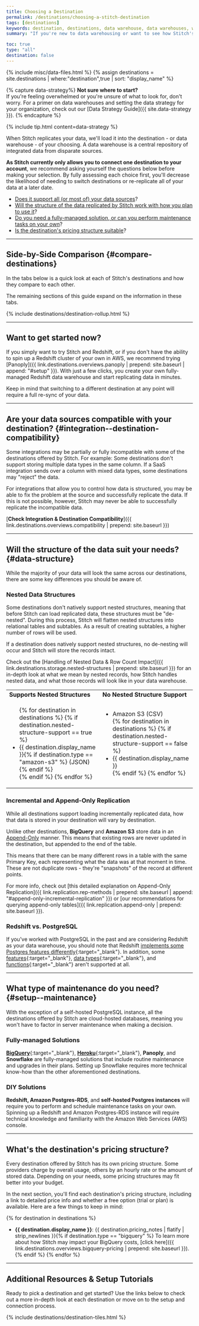```yaml
---
title: Choosing a Destination
permalink: /destinations/choosing-a-stitch-destination
tags: [destinations]
keywords: destination, destinations, data warehouse, data warehouses, warehouse, stitch etl, etl, compare destinations, choose destination, select destination
summary: "If you're new to data warehousing or want to see how Stitch's destination offerings compare to each other, look no further. This guide will help you choose the best Stitch destination for your data warehousing needs."

toc: true
type: "all"
destination: false
---
```

{% include misc/data-files.html %}
{% assign destinations = site.destinations | where:"destination",true | sort: "display_name" %}

{% capture data-strategy%}
**Not sure where to start?**<br>
If you're feeling overwhelmed or you're unsure of what to look for, don't worry. For a primer on data warehouses and setting the data strategy for your organization, check out our [Data Strategy Guide]({{ site.data-strategy }}).
{% endcapture %}

{% include tip.html content=data-strategy %}

When Stitch replicates your data, we'll load it into the destination - or data warehouse - of your choosing. A data warehouse is a central repository of integrated data from disparate sources.

**As Stitch currently only allows you to connect one destination to your account**, we recommend asking yourself the questions below before making your selection. By fully assessing each choice first, you'll decrease the likelihood of needing to switch destinations or re-replicate all of your data at a later date.

 - [Does it support all (or most of) your data sources](#integration--destination-compatibility)?
 - [Will the structure of the data replicated by Stitch work with how you plan to use it](#data-structure)?
 - [Do you need a fully-managed solution, or can you perform maintenance tasks on your own](#setup--maintenance)?
 - [Is the destination's pricing structure suitable](#pricing)?

---

## Side-by-Side Comparison {#compare-destinations}

In the tabs below is a quick look at each of Stitch's destinations and how they compare to each other.

The remaining sections of this guide expand on the information in these tabs.

{% include destinations/destination-rollup.html %}

---

## Want to get started now?

If you simply want to try Stitch and Redshift, or if you don't have the ability to spin up a Redshift cluster of your own in AWS, we recommend trying [Panoply]({{ link.destinations.overviews.panoply | prepend: site.baseurl | append: "#setup" }}). With just a few clicks, you create your own fully-managed Redshift data warehouse and start replicating data in minutes.

Keep in mind that switching to a different destination at any point will require a full re-sync of your data.

---

## Are your data sources compatible with your destination? {#integration--destination-compatibility}

Some integrations may be partially or fully incompatible with some of the destinations offered by Stitch. For example: Some destinations don't support storing multiple data types in the same column. If a SaaS integration sends over a column with mixed data types, some destinations may "reject" the data.

For integrations that allow you to control how data is structured, you may be able to fix the problem at the source and successfully replicate the data. If this is not possible, however, Stitch may never be able to successfully replicate the incompatible data.

[**Check Integration & Destination Compatibility**]({{ link.destinations.overviews.compatibility | prepend: site.baseurl }})

---

## Will the structure of the data suit your needs? {#data-structure}

While the majority of your data will look the same across our destinations, there are some key differences you should be aware of.

### Nested Data Structures

Some destinations don't natively support nested structures, meaning that before Stitch can load replicated data, these structures must be "de-nested". During this process, Stitch will flatten nested structures into relational tables and subtables. As a result of creating subtables, a higher number of rows will be used.

If a destination does natively support nested structures, no de-nesting will occur and Stitch will store the records intact.

Check out the [Handling of Nested Data & Row Count Impact]({{ link.destinations.storage.nested-structures | prepend: site.baseurl }}) for an in-depth look at what we mean by nested records, how Stitch handles nested data, and what those records will look like in your data warehouse.

<table width="100%">
    <tr>
        <td>
            <strong>
                Supports Nested Structures
            </strong>
        </td>
        <td>
            <strong>
                No Nested Structure Support
            </strong>
        </td>
    </tr>
    <tr>
        <td>
            <ul>
                {% for destination in destinations %}
                    {% if destination.nested-structure-support == true %}
                        <li>{{ destination.display_name }}{% if destination.type == "amazon-s3" %} (JSON){% endif %}</li>
                    {% endif %}
                {% endfor %}
            </ul>
        </td>
        <td>
            <ul>
                    <li>Amazon S3 (CSV)</li>
                {% for destination in destinations %}
                    {% if destination.nested-structure-support == false %}
                        <li>{{ destination.display_name }}</li>
                    {% endif %}
                {% endfor %}
            </ul>
        </td>
    </tr>
</table>


### Incremental and Append-Only Replication

While all destinations support loading incrementally replicated data, how that data is stored in your destination will vary by destination.

Unlike other destinations, **BigQuery** and **Amazon S3** store data in an <a href="#" data-toggle="tooltip" data-original-title="{{site.data.tooltips.append-only-rep}}">Append-Only</a> manner. This means that existing rows are never updated in the destination, but appended to the end of the table.

This means that there can be many different rows in a table with the same Primary Key, each representing what the data was at that moment in time. These are not duplicate rows - they're "snapshots" of the record at different points.

For more info, check out [this detailed explanation on Append-Only Replication]({{ link.replication.rep-methods | prepend: site.baseurl | append: "#append-only-incremental-replication" }}) or [our recommendations for querying append-only tables]({{ link.replication.append-only | prepend: site.baseurl }}).

### Redshift vs. PostgreSQL

If you've worked with PostgreSQL in the past and are considering Redshift as your data warehouse, you should note that Redshift [implements some Postgres features differently](http://docs.aws.amazon.com/redshift/latest/dg/c_redshift-sql-implementated-differently.html){:target="_blank"}. In addition, some [features](http://docs.aws.amazon.com/redshift/latest/dg/c_unsupported-postgresql-features.html){:target="_blank"}, [data types](http://docs.aws.amazon.com/redshift/latest/dg/c_unsupported-postgresql-datatypes.html){:target="_blank"}, and [functions](http://docs.aws.amazon.com/redshift/latest/dg/c_unsupported-postgresql-functions.html){:target="_blank"} aren't supported at all.

---

## What type of maintenance do you need? {#setup--maintenance}

With the exception of a self-hosted PostgreSQL instance, all the destinations offered by Stitch are cloud-hosted databases, meaning you won't have to factor in server maintenance when making a decision.

### Fully-managed Solutions

[**BigQuery**](https://cloud.google.com/solutions/bigquery-data-warehouse#maintenance){:target="_blank"}, [**Heroku**](https://devcenter.heroku.com/articles/platform-updates-maintenance-and-notifications){:target="_blank"}, **Panoply**, and **Snowflake** are fully-managed solutions that include routine maintenance and upgrades in their plans. Setting up Snowflake requires more technical know-how than the other aforementioned destinations.

### DIY Solutions

**Redshift, Amazon Postgres-RDS**, and **self-hosted Postgres instances** will require you to perform and schedule maintenance tasks on your own. Spinning up a Redshift and Amazon Postgres-RDS instance will require technical knowledge and familiarity with the Amazon Web Services (AWS) console.

---

## What's the destination's pricing structure?

Every destination offered by Stitch has its own pricing structure. Some providers charge by overall usage, others by an hourly rate or the amount of stored data. Depending on your needs, some pricing structures may fit better into your budget.

In the next section, you'll find each destination's pricing structure, including a link to detailed price info and whether a free option (trial or plan) is available. Here are a few things to keep in mind:

{% for destination in destinations %}
- **{{ destination.display_name }}**: {{ destination.pricing_notes | flatify | strip_newlines }}{% if destination.type == "bigquery" %} To learn more about how Stitch may impact your BigQuery costs, [click here]({{ link.destinations.overviews.bigquery-pricing | prepend: site.baseurl }}).{% endif %}
{% endfor %}


---

## Additional Resources & Setup Tutorials

Ready to pick a destination and get started? Use the links below to check out a more in-depth look at each destination or move on to the setup and connection process.

{% include destinations/destination-tiles.html %}

